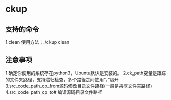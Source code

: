 # ckup

## 支持的命令
1.clean
使用方法：./ckup clean

## 注意事项
1.确定你使用的系统存在python3，Ubuntu默认是安装的。
2.ck_path变量是跟踪的文件夹路径，支持递归检查，多个路径之间使用“，”隔开
3.src_code_path_cp_from源码修改目录文件路径(一般是共享文件夹路径)
4.src_code_path_cp_to# 编译源码目录文件路径